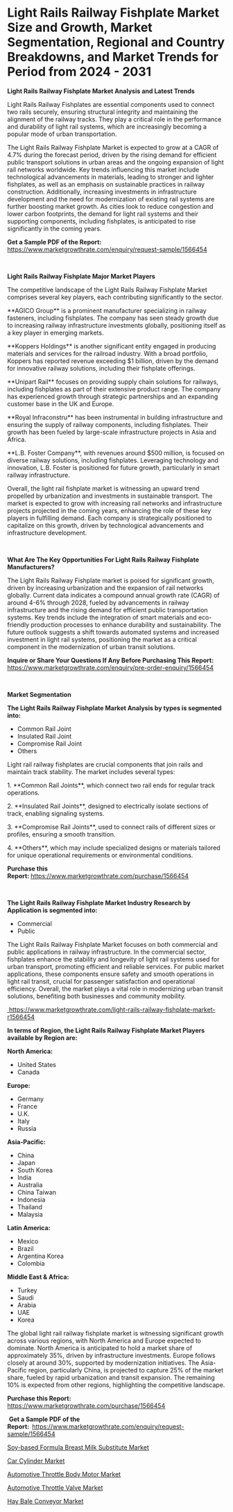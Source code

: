 <p><h1>Light Rails Railway Fishplate Market Size and Growth, Market Segmentation, Regional and Country Breakdowns, and Market Trends for Period from 2024 -  2031</h1></p><p><strong>Light Rails Railway Fishplate Market Analysis and Latest Trends</strong></p>
<p><p>Light Rails Railway Fishplates are essential components used to connect two rails securely, ensuring structural integrity and maintaining the alignment of the railway tracks. They play a critical role in the performance and durability of light rail systems, which are increasingly becoming a popular mode of urban transportation. </p><p>The Light Rails Railway Fishplate Market is expected to grow at a CAGR of 4.7% during the forecast period, driven by the rising demand for efficient public transport solutions in urban areas and the ongoing expansion of light rail networks worldwide. Key trends influencing this market include technological advancements in materials, leading to stronger and lighter fishplates, as well as an emphasis on sustainable practices in railway construction. Additionally, increasing investments in infrastructure development and the need for modernization of existing rail systems are further boosting market growth. As cities look to reduce congestion and lower carbon footprints, the demand for light rail systems and their supporting components, including fishplates, is anticipated to rise significantly in the coming years.</p></p>
<p><strong>Get a Sample PDF of the Report:&nbsp;</strong> <a href="https://www.marketgrowthrate.com/enquiry/request-sample/1566454">https://www.marketgrowthrate.com/enquiry/request-sample/1566454</a></p>
<p>&nbsp;</p>
<p><strong>Light Rails Railway Fishplate Major Market Players</strong></p>
<p><p>The competitive landscape of the Light Rails Railway Fishplate Market comprises several key players, each contributing significantly to the sector. </p><p>**AGICO Group** is a prominent manufacturer specializing in railway fasteners, including fishplates. The company has seen steady growth due to increasing railway infrastructure investments globally, positioning itself as a key player in emerging markets. </p><p>**Koppers Holdings** is another significant entity engaged in producing materials and services for the railroad industry. With a broad portfolio, Koppers has reported revenue exceeding $1 billion, driven by the demand for innovative railway solutions, including their fishplate offerings. </p><p>**Unipart Rail** focuses on providing supply chain solutions for railways, including fishplates as part of their extensive product range. The company has experienced growth through strategic partnerships and an expanding customer base in the UK and Europe. </p><p>**Royal Infraconstru** has been instrumental in building infrastructure and ensuring the supply of railway components, including fishplates. Their growth has been fueled by large-scale infrastructure projects in Asia and Africa. </p><p>**L.B. Foster Company**, with revenues around $500 million, is focused on diverse railway solutions, including fishplates. Leveraging technology and innovation, L.B. Foster is positioned for future growth, particularly in smart railway infrastructure.</p><p>Overall, the light rail fishplate market is witnessing an upward trend propelled by urbanization and investments in sustainable transport. The market is expected to grow with increasing rail networks and infrastructure projects projected in the coming years, enhancing the role of these key players in fulfilling demand. Each company is strategically positioned to capitalize on this growth, driven by technological advancements and infrastructure development.</p></p>
<p>&nbsp;</p>
<p><strong>What Are The Key Opportunities For Light Rails Railway Fishplate Manufacturers?</strong></p>
<p><p>The Light Rails Railway Fishplate market is poised for significant growth, driven by increasing urbanization and the expansion of rail networks globally. Current data indicates a compound annual growth rate (CAGR) of around 4-6% through 2028, fueled by advancements in railway infrastructure and the rising demand for efficient public transportation systems. Key trends include the integration of smart materials and eco-friendly production processes to enhance durability and sustainability. The future outlook suggests a shift towards automated systems and increased investment in light rail systems, positioning the market as a critical component in the modernization of urban transit solutions.</p></p>
<p><strong>Inquire or Share Your Questions If Any Before Purchasing This Report:</strong> <a href="https://www.marketgrowthrate.com/enquiry/pre-order-enquiry/1566454">https://www.marketgrowthrate.com/enquiry/pre-order-enquiry/1566454</a></p>
<p>&nbsp;</p>
<p><strong>Market Segmentation</strong></p>
<p><strong>The Light Rails Railway Fishplate Market Analysis by types is segmented into:</strong></p>
<p><ul><li>Common Rail Joint</li><li>Insulated Rail Joint</li><li>Compromise Rail Joint</li><li>Others</li></ul></p>
<p><p>Light rail railway fishplates are crucial components that join rails and maintain track stability. The market includes several types: </p><p>1. **Common Rail Joints**, which connect two rail ends for regular track operations.</p><p>2. **Insulated Rail Joints**, designed to electrically isolate sections of track, enabling signaling systems.</p><p>3. **Compromise Rail Joints**, used to connect rails of different sizes or profiles, ensuring a smooth transition.</p><p>4. **Others**, which may include specialized designs or materials tailored for unique operational requirements or environmental conditions.</p></p>
<p><strong>Purchase this Report:&nbsp;</strong><a href="https://www.marketgrowthrate.com/purchase/1566454">https://www.marketgrowthrate.com/purchase/1566454</a></p>
<p>&nbsp;</p>
<p><strong>The Light Rails Railway Fishplate Market Industry Research by Application is segmented into:</strong></p>
<p><ul><li>Commercial</li><li>Public</li></ul></p>
<p><p>The Light Rails Railway Fishplate Market focuses on both commercial and public applications in railway infrastructure. In the commercial sector, fishplates enhance the stability and longevity of light rail systems used for urban transport, promoting efficient and reliable services. For public market applications, these components ensure safety and smooth operations in light rail transit, crucial for passenger satisfaction and operational efficiency. Overall, the market plays a vital role in modernizing urban transit solutions, benefiting both businesses and community mobility.</p></p>
<p><a href="https://www.marketgrowthrate.com/light-rails-railway-fishplate-market-r1566454">&nbsp;https://www.marketgrowthrate.com/light-rails-railway-fishplate-market-r1566454</a></p>
<p><strong>In terms of Region, the Light Rails Railway Fishplate Market Players available by Region are:</strong></p>
<p>
    <p> <strong> North America: </strong>
        <ul>
            <li>United States</li>
            <li>Canada</li>
        </ul>
        </p> 
    <p> <strong> Europe: </strong>
        <ul>
            <li>Germany</li>
            <li>France</li>
            <li>U.K.</li>
            <li>Italy</li>
            <li>Russia</li>
        </ul>
        </p> 
    <p> <strong> Asia-Pacific: </strong>
        <ul>
            <li>China</li>
            <li>Japan</li>
            <li>South Korea</li>
            <li>India</li>
            <li>Australia</li>
            <li>China Taiwan</li>
            <li>Indonesia</li>
            <li>Thailand</li>
            <li>Malaysia</li>
        </ul>
        </p> 
    <p> <strong> Latin America: </strong>
        <ul>
            <li>Mexico</li>
            <li>Brazil</li>
            <li>Argentina Korea</li>
            <li>Colombia</li>
        </ul>
        </p> 
    <p> <strong> Middle East & Africa: </strong>
        <ul>
            <li>Turkey</li>
            <li>Saudi</li>
            <li>Arabia</li>
            <li>UAE</li>
            <li>Korea</li>
        </ul>
    </p>
    </p>
<p><p>The global light rail railway fishplate market is witnessing significant growth across various regions, with North America and Europe expected to dominate. North America is anticipated to hold a market share of approximately 35%, driven by infrastructure investments. Europe follows closely at around 30%, supported by modernization initiatives. The Asia-Pacific region, particularly China, is projected to capture 25% of the market share, fueled by rapid urbanization and transit expansion. The remaining 10% is expected from other regions, highlighting the competitive landscape.</p></p>
<p><strong>Purchase this Report: </strong><a href="https://www.marketgrowthrate.com/purchase/1566454">https://www.marketgrowthrate.com/purchase/1566454</a></p>
<p>&nbsp;<strong>Get a Sample PDF of the Report:&nbsp;&nbsp;</strong><a href="https://www.marketgrowthrate.com/enquiry/request-sample/1566454">https://www.marketgrowthrate.com/enquiry/request-sample/1566454</a></p>
<p><strong></strong></p>
<p><p><a href="https://github.com/SanjidaMahmud54/Market-Research-Report-List-1/blob/main/soy-based-formula-breast-milk-substitute-market.md">Soy-based Formula Breast Milk Substitute Market</a></p><p><a href="https://issuu.com/reportprime-2/docs/car-cylinder-market-size-2030.pptx_34a32120cada58">Car Cylinder Market</a></p><p><a href="https://medium.com/@camillefunk1914/a-comprehensive-look-at-product-type-ac-motor-dc-motor-and-application-passenger-25dcbe2395ee">Automotive Throttle Body Motor Market</a></p><p><a href="https://medium.com/@camillefunk1914/automotive-throttle-valve-market-global-market-share-and-ranking-overall-sales-and-demand-f06b9d5161d2?postPublishedType=repub">Automotive Throttle Valve Market</a></p><p><a href="https://www.linkedin.com/pulse/global-hay-bale-conveyor-industry-types-applications-abple?trackingId=8tkzMdv5RqeooupnxSr%2BTg%3D%3D">Hay Bale Conveyor Market</a></p></p>